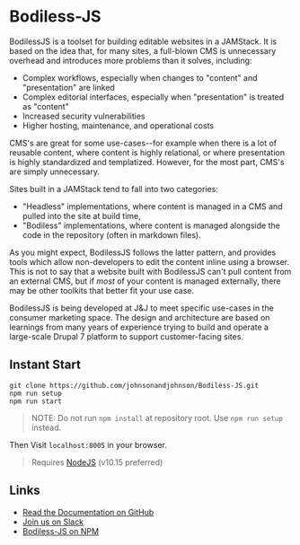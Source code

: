 # Bodiless-JS

BodilessJS is a toolset for building editable websites in a JAMStack. It is based on the idea that, for many sites, a full-blown CMS is unnecessary overhead and introduces more problems than it solves, including:

- Complex workflows, especially when changes to "content" and "presentation" are linked
- Complex editorial interfaces, especially when "presentation" is treated as "content"
- Increased security vulnerabilities
- Higher hosting, maintenance, and operational costs

CMS's are great for some use-cases--for example when there is a lot of reusable content, where content is highly relational, or where presentation is highly standardized and templatized. However, for the most part, CMS's are simply unnecessary.

Sites built in a JAMStack tend to fall into two categories:

- "Headless" implementations, where content is managed in a CMS and pulled into the site at build time,
- "Bodiless" implementations, where content is managed alongside the code in the repository (often in markdown files). 
  
As you might expect, BodilessJS follows the latter pattern, and provides tools which allow non-developers to edit the content inline using a browser. This is not to say that a website built with BodilessJS can't pull content from an external CMS, but if *most* of your content is managed externally, there may be other toolkits that better fit your use case.

BodilessJS is being developed at J&J to meet specific use-cases in the consumer marketing space. The design and architecture are based on learnings from many years of experience trying to build and operate a large-scale Drupal 7 platform to support customer-facing sites.

## Instant Start

```
git clone https://github.com/johnsonandjohnson/Bodiless-JS.git
npm run setup
npm run start
```
> NOTE: Do not run `npm install` at repository root.  Use `npm run setup` instead.

Then Visit `localhost:8005` in your browser.

> Requires [NodeJS](https://nodejs.org/en/download/) (v10.15 preferred)

## Links

- [Read the Documentation on GitHub](https://johnsonandjohnson.github.io/Bodiless-JS)
- [Join us on Slack](https://bodiless-js.slack.com/join/shared_invite/enQtODk2NzI3NDU3NTQxLWQwNzJkOTgxODFlMTAwNDg4Mzc2YmU2OTgzYjIwZjZjYTJkY2QwYjBjNDhjM2QyM2RmNTEzOWNkYmVmNmI1YzM)
- [Bodiless-JS on NPM](https://www.npmjs.com/org/bodiless)



